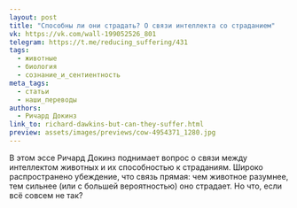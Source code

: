 ```yaml
---
layout: post
title: "Способны ли они страдать? О связи интеллекта со страданием"
vk: https://vk.com/wall-199052526_801
telegram: https://t.me/reducing_suffering/431
tags:
  - животные
  - биология
  - сознание_и_сентиентность
meta_tags:
  - статьи
  - наши_переводы
authors:
  - Ричард Докинз
link_to: richard-dawkins-but-can-they-suffer.html
preview: assets/images/previews/cow-4954371_1280.jpg
---
```

В этом эссе Ричард Докинз поднимает вопрос о связи между интеллектом животных и их способностью к страданиям. Широко распространено убеждение, что связь прямая: чем животное разумнее, тем сильнее (или с большей вероятностью) оно страдает. Но что, если всё совсем не так?
